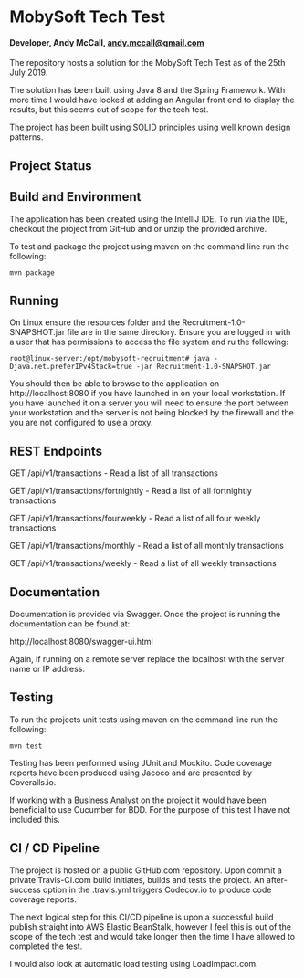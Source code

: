 # MobySoft Tech Test
#### Developer, Andy McCall, andy.mccall@gmail.com

The repository hosts a solution for the MobySoft Tech Test as of the 25th July 2019.

The solution has been built using Java 8 and the Spring Framework. With more time I would have looked at adding an Angular front end to display the results, but this seems out of scope for the tech test.

The project has been built using SOLID principles using well known design patterns.

## Project Status


## Build and Environment

The application has been created using the IntelliJ IDE.  To run via the IDE, checkout the project from GitHub and or unzip the provided archive.

To test and package the project using maven on the command line run the following:

    mvn package

## Running

On Linux ensure the resources folder and the Recruitment-1.0-SNAPSHOT.jar file are in the same directory.  Ensure you are logged in with a user that has permissions to access the file system and ru the following:

    root@linux-server:/opt/mobysoft-recruitment# java -Djava.net.preferIPv4Stack=true -jar Recruitment-1.0-SNAPSHOT.jar

You should then be able to browse to the application on http://localhost:8080 if you have launched in on your local workstation.  If you have launched it on a server you will need to ensure the port between your workstation and the server is not being blocked by the firewall and the you are not configured to use a proxy.

## REST Endpoints

GET /api/v1/transactions
    - Read a list of all transactions

GET /api/v1/transactions/fortnightly
    - Read a list of all fortnightly transactions

GET /api/v1/transactions/fourweekly
    - Read a list of all four weekly transactions

GET /api/v1/transactions/monthly
    - Read a list of all monthly transactions

GET /api/v1/transactions/weekly
    - Read a list of all weekly transactions

## Documentation

Documentation is provided via Swagger.  Once the project is running the documentation can be found at:

http://localhost:8080/swagger-ui.html

Again, if running on a remote server replace the localhost with the server name or IP address.

## Testing

To run the projects unit tests using maven on the command line run the following:

    mvn test

Testing has been performed using JUnit and Mockito.  Code coverage reports have been produced using Jacoco and are presented by Coveralls.io.

If working with a Business Analyst on the project it would have been beneficial to use Cucumber for BDD.  For the purpose of this test I have not included this.

## CI / CD Pipeline

The project is hosted on a public GitHub.com repository.  Upon commit a private Travis-CI.com build initiates, builds and tests the project.  An after-success option in the .travis.yml triggers Codecov.io to produce code coverage reports.

The next logical step for this CI/CD pipeline is upon a successful build publish straight into AWS Elastic BeanStalk, however I feel this is out of the scope of the tech test and would take longer then the time I have allowed to completed the test.

I would also look at automatic load testing using LoadImpact.com.